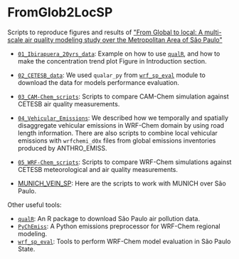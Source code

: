 # FromGlob2LocSP
Scripts to reproduce figures and results of ["From Global to local: A multi-scale air quality modeling study over the Metropolitan Area of São Paulo"](https://www.teses.usp.br/teses/disponiveis/14/14133/tde-15042021-115527/fr.php)

* [`01_Ibirapuera_20yrs_data`](https://github.com/quishqa/FromGlob2LocSP/tree/main/01_Ibirapuera_20yrs_data): Example on how to use [`qualR`](https://github.com/quishqa/qualR),
and how to make the concentration trend plot Figure in Introduction section.
* [`02_CETESB_data`](https://github.com/quishqa/FromGlob2LocSP/tree/main/02_CETESB_data): We used `qualar_py` from [`wrf_sp_eval`](https://github.com/quishqa/WRF-Chem_SP) module to download the data for models performance evaluation.
* [`03_CAM-Chem_scripts`](https://github.com/quishqa/FromGlob2LocSP/tree/main/03_CAM-Chem_scripts): Scripts to compare CAM-Chem simulation against CETESB air quality measurements.
* [`04_Vehicular_Emissions`](https://github.com/quishqa/FromGlob2LocSP/tree/main/04_Vehicular_Emissions): We described how we temporally and spatially disaggregate vehicular emissions in WRF-Chem domain by using road length information. There are also scripts to combine local vehicular emissions with `wrfchemi_d0x` files from global emissions inventories produced by ANTHRO_EMISS.
* [`05_WRF-Chem_scripts`](https://github.com/quishqa/FromGlob2LocSP/tree/main/05_WRF-Chem_scripts): Scripts to compare WRF-Chem simulations against CETESB meteorological and air quality measurements.

* [MUNICH_VEIN_SP](https://github.com/quishqa/MUNICH_VEIN_SP): Here are the scripts to work with MUNICH over São Paulo.

Other useful tools:

* [`qualR`](https://github.com/quishqa/qualR): An R package to download São Paulo air pollution data.
* [`PyChEmiss`](https://github.com/quishqa/PyChEmiss): A Python emissions preprocessor for WRF-Chem regional modeling.
* [`wrf_sp_eval`](https://github.com/quishqa/WRF-Chem_SP): Tools to perform WRF-Chem model evaluation in São Paulo State.
